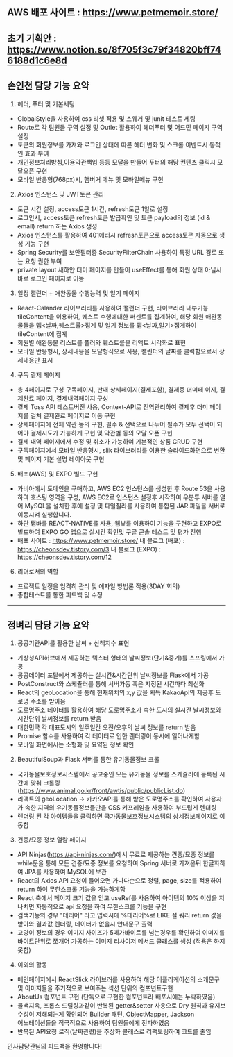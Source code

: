 
## AWS 배포 사이트 : https://www.petmemoir.store/ ##
초기 기획안 : https://www.notion.so/8f705f3c79f34820bff746188d1c6e8d
---
## 손인천 담당 기능 요약 ##

1. 헤더, 푸터 및 기본세팅
  - GlobalStyle을 사용하여 css 리셋 적용 및 스웨거 및 junit 테스트 세팅
  - Route로 각 팀원들 구역 설정 및 Outlet 활용하여 헤더푸터 및 어드민
    페이지 구역 설정
  - 토큰의 회원정보를 가져와 로그인 상태에 따른 헤더 변화 및 스크롤
    이벤트시 동적인 효과 부여
  - 개인정보처리방침,이용약관책임 등등 모달을 만들어 푸터의 해당 컨텐츠
    클릭시 모달오픈 구현
  - 모바일 반응형(768px)시, 햄버거 메뉴 및 모바일메뉴 구현
    
2. Axios 인스턴스 및 JWT토큰 관리
  - 토큰 시간 설정, access토큰 1시간, refresh토큰 1일로 설정 
  - 로그인시, access토큰 refresh토큰 발급확인 및 토큰 payload의 정보
    (id & email) return 하는 Axios 생성  
  - Axios 인스턴스를 활용하여 401에러시 refresh토큰으로 access토큰
    자동으로 생성 기능 구현
  - Spring Security를 보안필터중 SecurityFilterChain 사용하여 특정
    URL 경로 또는 요청 권한 부여
  - private layout 새하얀 더미 페이지를 만들어 useEffect를 통해 회원
    상태 아닐시 바로 로그인 페이지로 이동

3. 일정 캘린더 + 애완동물 수행능력 및 일기 페이지
  - React-Calander 라이브러리를 사용하여 캘런더 구현, 라이브러리 내부기능
    tileContent을 이용하여, 퀘스트 수행에대한 퍼센트를 집계하여, 해당 회원
    애완동물들을 맵<날짜,퀘스트률>집계 및 일기 정보를 맵<날짜,일기>집계하여
    tileContent에 집계
  - 회원별 애완동물 리스트를 풀러와 퀘스트률을 리액트 시각화로 표현
  - 모바일 반응형시, 상세내용을 모달형식으로 사용, 캘린더의 날짜를
    클릭함으로서 상세내용만 표시

4. 구독 결제 페이지
  - 총 4페이지로 구성 구독페이지, 판매 상세페이지(결제포함), 결제중 더미페
    이지, 결제완료 페이지, 결제내역페이지 구성
  - 결제 Toss API 테스트버전 사용, Context-API로 전역관리하여 결제후 더미
    페이지를 걸쳐 결제완료 페이지로 이동 구현
  - 상세페이지에 전체 약관 동의 구현, 필수 & 선택으로 나누어 필수가 모두
    선택이 되어야 결제시도가 가능하게 구현 및 약관별 동의 모달 오픈 구현
  - 결제 내역 페이지에서 수정 및 취소가 가능하여 기본적인 상품 CRUD 구현 
  - 구독페이지에서 모바일 반응형시, slik 라이브러리를 이용한 슬라이드화면으로
    변환 및 페이지 기본 설명 레이아웃 구현

5. 배포(AWS) 및 EXPO 빌드 구현
  - 가비아에서 도메인을 구매하고, AWS EC2 인스턴스를 생성한 후 Route 53을
    사용하여 호스팅 영역을 구성, AWS EC2로 인스턴스 설정후 시작하여 우분투
    서버를 열어 MySQL을 설치한 후에 설정 및 파일질라를 사용하여 통합된 JAR
    파일을 서버로 이동시켜 실행합니다.
  - 하단 탭바를 REACT-NATIVE를 사용, 웹뷰를 이용하여 기능을 구현하고 EXPO로
    빌드하여 EXPO GO 앱으로 실시간 확인및 구글 콘솔 테스트 및 평가 진행
  - 배포 사이트 : https://www.petmemoir.store/
    내 블로그 (배포) : https://cheonsdev.tistory.com/3
    내 블로그 (EXPO) : https://cheonsdev.tistory.com/12

6. 리더로서의 역할
  - 프로젝트 일정을 엄격히 관리 및 에자일 방법론 적용(3DAY 회의)
  - 종합테스트를 통한 피드백 및 수정

---
## 정벼리 담당 기능 요약 ##

1. 공공기관API를 활용한 날씨 + 산책지수 표현
 - 기상청API허브에서 제공하는 텍스터 형태의 날씨정보(단기&중기)를 
    스프링에서 가공
 - 공공데이터 포탈에서 제공하는 실시간&시간단위 날씨정보를 Flask에서 가공
 - PostConstruct와 스케쥴러를 통해 서버가동 혹은 지정된 시간마다 최신화
 - React의 geoLocation을 통해 현재위치의 x,y 값을 획득 KakaoApi의 
   제공후 도로명 주소를 받아옴
 - 도로명주소 데이터를 활용하여 해당 도로명주소가 속한 도시의 실시간 
   날씨정보와 시간단위 날씨정보를 return 받음
 - 대한민국 각 대표도시의 일주일간 오전/오후의 날씨 정보를 return 받음
 - Promise 함수를 사용하여 각 데이터로 인한 렌더링이 동시에 일어나게함
 - 모바일 화면에서는 소형화 및 요약된 정보 확인

2. BeautifulSoup과 Flask 서버를 통한 유기동물정보 크롤
 - 국가동물보호정보시스템에서 공고중인 모든 유기동물 정보를 스케쥴러에 
   등록된 시간에 맞춰 크롤링 
  (https://www.animal.go.kr/front/awtis/public/publicList.do)
 - 리액트의 geoLocation -> 카카오API를 통해 받은 도로명주소를 확인하여 
   사용자가 속한 지역의 유기동물정보들만을 CSS 키프레임을 사용하여 
   부드럽게 렌더링
 - 렌더링 된 각 아이템들을 클릭하면 국가동물보호정보시스템의 
   상세정보페이지로 이동함

3. 견종/묘종 정보 열람 페이지

 - API Ninjas(https://api-ninjas.com/)에서 무료로 제공하는 견종/묘종 
   정보를 while문을 통해 모든 견종/묘종 정보를 요청하여 Spring 서버로 
   가져온뒤 한글화하여 JPA를 사용하여 MySQL에 보관
 - React의 Axios API 요청이 들어오면 가나다순으로 정렬, page, size를 
   적용하여 return 하여 무한스크롤 기능을 가능하게함
 - React 측에서 페이지 크기 값을 얻고 useRef를 사용하여 아이템의 10% 
   이상을 지나치면 자동적으로 api 요청을 하여 무한스크롤 기능을 구현
 - 검색기능의 경우 "테리어" 라고 입력시에 %테리어%로 LIKE 절 쿼리 return 
   값을 받아와 결과값 렌더링, 데이터가 없을시 안내문구 출력
 - 고양이 정보의 경우 이미지 사이즈가 5메가바이트를 넘는경우를 확인하여 
   이미지를 바이트단위로 쪼개어 가공하는 이미지 리사이저 메서드 클래스를 
   생성 (적용은 하지 못함)

4. 이외의 활동
 - 메인페이지에서 ReactSlick 라이브러를 사용하여 해당 어플리케이션의 
   소개문구 및 이미지들을 주기적으로 보여주는 섹션 단위의 컴포넌트구현
 - AboutUs 컴포넌트 구현 (단독으로 구현한 컴포넌트라 배포시에는 
    누락하였음)
 - 콜백지옥, 프롭스 드릴링과같이 반복된 getter&setter 사용으로 Dry 원칙과
   유지보수성이 저해되는게 확인되어 Builder 패턴, ObjectMapper, Jackson   
   어노테이션들을 적극적으로 사용하여 팀원들에게 전파하였음
 - 반복된 API요청 로직(날짜관련)을 추상화 클래스로 리팩토링하여 코드를 줄임

인사담당관님의 피드백을 환영합니다!
